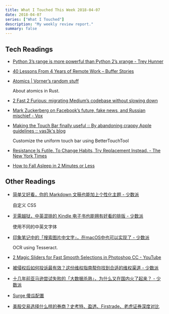 ```yaml
---
title: What I Touched This Week 2018-04-07
date: 2018-04-07
series: ["What I Touched"]
description: "My weekly review report."
summary: false
---
```


## Tech Readings

* [Python 3’s range is more powerful than Python 2’s xrange - Trey Hunner](http://treyhunner.com/2018/02/python-3-s-range-better-than-python-2-s-xrange/)
* [40 Lessons From 4 Years of Remote Work – Buffer Stories](https://stories.buffer.com/remote-work-lessons-f07d67f06b1e)
* [Atomics | Vorner’s random stuff](https://vorner.github.io/2018/03/25/Atomics.html)

    About atomics in Rust.

* [2 Fast 2 Furious: migrating Medium’s codebase without slowing down](https://medium.engineering/2-fast-2-furious-migrating-mediums-codebase-without-slowing-down-84b1e33d81f4)

* [Mark Zuckerberg on Facebook’s future, fake news, and Russian mischief - Vox](https://www.vox.com/2018/4/2/17185052/mark-zuckerberg-facebook-interview-fake-news-bots-cambridge)
* [Making the Touch Bar finally useful :: By abandoning crappy Apple guidelines :: vas3k's blog](http://vas3k.com/blog/touchbar/)

    Customize the uniform touch bar using BetterTouchTool

* [Resistance Is Futile. To Change Habits, Try Replacement Instead. - The New York Times](https://www.nytimes.com/2018/03/19/your-money/resistance-is-futile-to-change-habits-try-replacement-instead.html)
* [How to Fall Asleep in 2 Minutes or Less](https://www.artofmanliness.com/2018/03/21/fall-asleep-fast/)

<!--more-->

## Other Readings

* [简单又好看，你的 Markdown 文稿也能加上个性化主题 - 少数派](https://sspai.com/post/43873)

    自定义 CSS

* [无需越狱，中英混排的 Kindle 电子书也能拥有好看的排版 - 少数派](https://sspai.com/post/43931)

    使用不同的中英文字体

* [印象笔记中的「搜索图片中文字」，在macOS中也可以实现了 - 少数派](https://sspai.com/post/43845)

    OCR using Tesseract.

* [2 Magic Sliders for Fast Smooth Selections in Photoshop CC - YouTube](https://www.youtube.com/watch?v=oHfGDfbXdT4&feature=youtu.be)

* [被侵权后如何投诉最有效？这份维权指南帮你找到合适的维权渠道 - 少数派](https://sspai.com/post/43800)

* [十几年前亚马逊尝试失败的「大数据杀熟」，为什么又在国内火了起来？ - 少数派](https://sspai.com/post/43812)

* [Surge 傻瓜配置](https://github.com/Hackl0us/SS-Rule-Snippet/blob/master/LAZY_RULES/Surge.conf)

* [美股交易选择什么样的券商？史考特、盈透、Firstrade、老虎证券深度对比](https://zhuanlan.zhihu.com/p/25131561)
